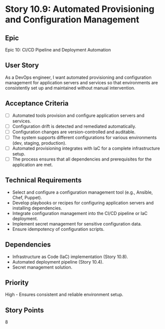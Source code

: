 # Story 10.9: Automated Provisioning and Configuration Management

## Epic
Epic 10: CI/CD Pipeline and Deployment Automation

## User Story
As a DevOps engineer, I want automated provisioning and configuration management for application servers and services so that environments are consistently set up and maintained without manual intervention.

## Acceptance Criteria
- [ ] Automated tools provision and configure application servers and services.
- [ ] Configuration drift is detected and remediated automatically.
- [ ] Configuration changes are version-controlled and auditable.
- [ ] The system supports different configurations for various environments (dev, staging, production).
- [ ] Automated provisioning integrates with IaC for a complete infrastructure setup.
- [ ] The process ensures that all dependencies and prerequisites for the application are met.

## Technical Requirements
- Select and configure a configuration management tool (e.g., Ansible, Chef, Puppet).
- Develop playbooks or recipes for configuring application servers and installing dependencies.
- Integrate configuration management into the CI/CD pipeline or IaC deployment.
- Implement secret management for sensitive configuration data.
- Ensure idempotency of configuration scripts.

## Dependencies
- Infrastructure as Code (IaC) implementation (Story 10.8).
- Automated deployment pipeline (Story 10.4).
- Secret management solution.

## Priority
High - Ensures consistent and reliable environment setup.

## Story Points
8
